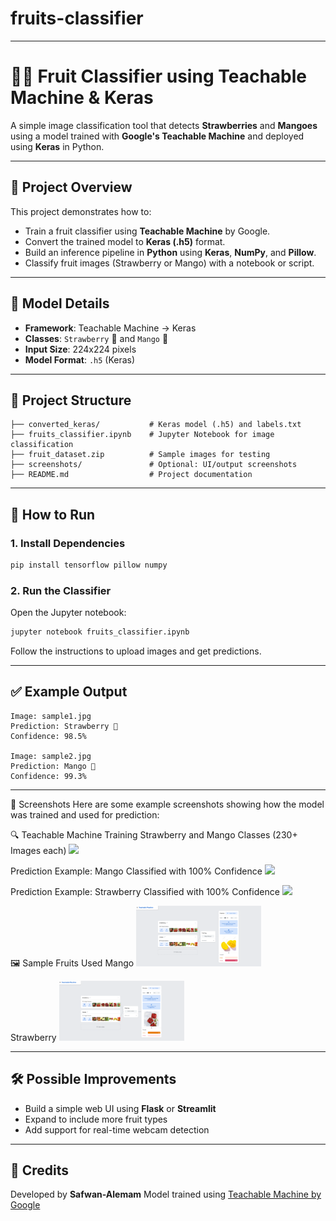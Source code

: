 # fruits-classifier
---
# 🍓🥭 Fruit Classifier using Teachable Machine & Keras

A simple image classification tool that detects **Strawberries** and **Mangoes** using a model trained with **Google's Teachable Machine** and deployed using **Keras** in Python.

---

## 📌 Project Overview

This project demonstrates how to:

* Train a fruit classifier using **Teachable Machine** by Google.
* Convert the trained model to **Keras (.h5)** format.
* Build an inference pipeline in **Python** using **Keras**, **NumPy**, and **Pillow**.
* Classify fruit images (Strawberry or Mango) with a notebook or script.

---

## 🧠 Model Details

* **Framework**: Teachable Machine → Keras
* **Classes**: `Strawberry` 🍓 and `Mango` 🥭
* **Input Size**: 224x224 pixels
* **Model Format**: `.h5` (Keras)

---

## 📂 Project Structure

```
├── converted_keras/           # Keras model (.h5) and labels.txt
├── fruits_classifier.ipynb    # Jupyter Notebook for image classification
├── fruit_dataset.zip          # Sample images for testing
├── screenshots/               # Optional: UI/output screenshots
├── README.md                  # Project documentation
```

---

## 🚀 How to Run

### 1. Install Dependencies

```bash
pip install tensorflow pillow numpy
```

### 2. Run the Classifier

Open the Jupyter notebook:

```bash
jupyter notebook fruits_classifier.ipynb
```

Follow the instructions to upload images and get predictions.

---

## ✅ Example Output

```
Image: sample1.jpg
Prediction: Strawberry 🍓
Confidence: 98.5%

Image: sample2.jpg
Prediction: Mango 🥭
Confidence: 99.3%
```

---

📸 Screenshots
Here are some example screenshots showing how the model was trained and used for prediction:

🔍 Teachable Machine Training
Strawberry and Mango Classes (230+ Images each)
<img src="screenshoots/teachable_machine_mango.png" width="600"/>

Prediction Example: Mango Classified with 100% Confidence
<img src="screenshoots/teachable_machine_prediction_mango.png" width="400"/>

Prediction Example: Strawberry Classified with 100% Confidence
<img src="screenshoots/teachable_machine_prediction_strawberry.png" width="400"/>

🖼️ Sample Fruits Used
Mango
<img src="screenshoots/Mango.jpg.png" width="200"/>

Strawberry
<img src="screenshoots/Strawberry.jpg.png" width="200"/>


---

## 🛠 Possible Improvements

* Build a simple web UI using **Flask** or **Streamlit**
* Expand to include more fruit types
* Add support for real-time webcam detection

---

## 🤝 Credits

Developed by **Safwan-Alemam**
Model trained using [Teachable Machine by Google](https://teachablemachine.withgoogle.com/)
